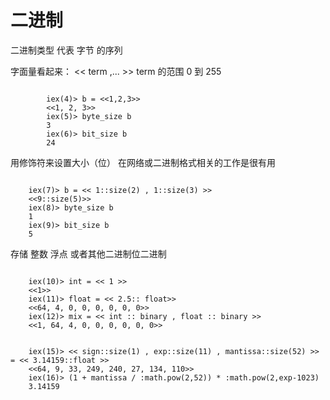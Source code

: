 二进制
================

二进制类型 代表 字节 的序列   

字面量看起来： << term ,... >> 
term 的范围 0 到 255

~~~[iex]
        
        iex(4)> b = <<1,2,3>>
        <<1, 2, 3>>
        iex(5)> byte_size b
        3
        iex(6)> bit_size b
        24
~~~
用修饰符来设置大小（位） 在网络或二进制格式相关的工作是很有用

~~~[iex]
    
    iex(7)> b = << 1::size(2) , 1::size(3) >>
    <<9::size(5)>>
    iex(8)> byte_size b
    1
    iex(9)> bit_size b
    5
~~~

存储 整数  浮点  或者其他二进制位二进制 

~~~[iex]
    
    iex(10)> int = << 1 >>
    <<1>>
    iex(11)> float = << 2.5:: float>>
    <<64, 4, 0, 0, 0, 0, 0, 0>>
    iex(12)> mix = << int :: binary , float :: binary >>
    <<1, 64, 4, 0, 0, 0, 0, 0, 0>>

~~~

~~~[IEX]

    iex(15)> << sign::size(1) , exp::size(11) , mantissa::size(52) >>  = << 3.14159::float >>
    <<64, 9, 33, 249, 240, 27, 134, 110>>
    iex(16)> (1 + mantissa / :math.pow(2,52)) * :math.pow(2,exp-1023)
    3.14159
~~~
